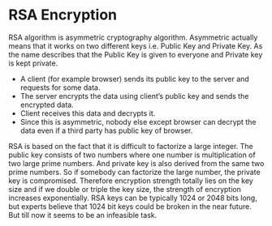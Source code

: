 # RSA Encryption

RSA algorithm is asymmetric cryptography algorithm. Asymmetric actually means that it works on two different keys i.e. Public Key and Private Key. As the name describes that the Public Key is given to everyone and Private key is kept private.

* A client (for example browser) sends its public key to the server and requests for some data.
* The server encrypts the data using client’s public key and sends the encrypted data.
* Client receives this data and decrypts it.
* Since this is asymmetric, nobody else except browser can decrypt the data even if a third party has public key of browser.

RSA is based on the fact that it is difficult to factorize a large integer. The public key consists of two numbers where one number is multiplication of two large prime numbers. And private key is also derived from the same two prime numbers. So if somebody can factorize the large number, the private key is compromised. Therefore encryption strength totally lies on the key size and if we double or triple the key size, the strength of encryption increases exponentially. RSA keys can be typically 1024 or 2048 bits long, but experts believe that 1024 bit keys could be broken in the near future. But till now it seems to be an infeasible task.
